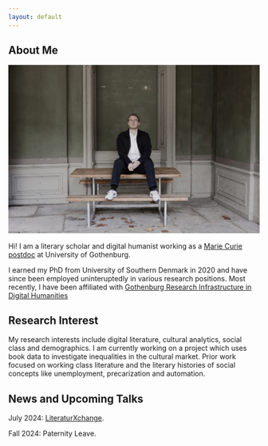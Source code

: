 ```yaml
---
layout: default
---
```


## About Me

<img class="profile-picture" src="aarhus1672seqn}.jpg">

Hi! I am a literary scholar and digital humanist working as a [Marie Curie postdoc](https://marie-sklodowska-curie-actions.ec.europa.eu/) at University of Gothenburg.

I earned my PhD from University of Southern Denmark in 2020 and have since been employed uninteruptedly in various research positions. Most recently, I have been affiliated with [Gothenburg Research Infrastructure in Digital Humanities](https://www.gu.se/en/digital-humanities) 


## Research Interest

My research interests include digital literature, cultural analytics, social class and demographics. I am currently working on a project which uses book data to investigate inequalities in the cultural market. Prior work focused on working class literature and the literary histories of social concepts like unemployment, precarization and automation.

## News and Upcoming Talks

July 2024: [LiteraturXchange](https://www.litx.dk/index.php/program/1131-paneldebat-litteratur-og-klassesamfund). 

Fall 2024: Paternity Leave.
